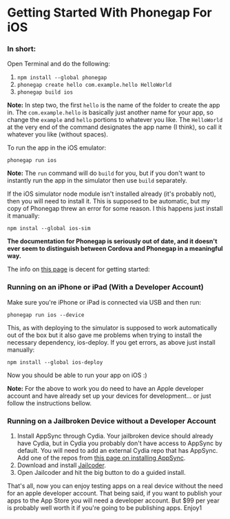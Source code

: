 # Getting Started With Phonegap For iOS

### In short: 

Open Terminal and do the following: 

1. `npm install --global phonegap`
2. `phonegap create hello com.example.hello HelloWorld`
3. `phonegap build ios`

**Note:** In step two, the first `hello` is the name of the folder to create the app in. The `com.example.hello` is basically just another name for your app, so change the `example` and `hello` portions to whatever you like. The `HelloWorld` at the very end of the command designates the app name (I think), so call it whatever you like (without spaces).

To run the app in the iOS emulator: 

    phonegap run ios

**Note:** The `run` command will do `build` for you, but if you don't want to instantly run the app in the simulator then use `build` separately.

If the iOS simulator node module isn't installed already (it's probably not), then you will need to install it. This is supposed to be automatic, but my copy of Phonegap threw an error for some reason. I this happens just install it manually: 

    npm instal --global ios-sim

**The documentation for Phonegap is seriously out of date, and it doesn't ever seem to distinguish between Cordova and Phonegap in a meaningful way.**

The info on [this page][more_docs] is decent for getting started:

[more_docs]: http://docs.phonegap.com/en/edge/guide_cli_index.md.html#The%20Command-Line%20Interface

### Running on an iPhone or iPad (With a Developer Account)

Make sure you're iPhone or iPad is connected via USB and then run: 

    phonegap run ios --device

This, as with deploying to the simulator is supposed to work automatically out of the box but it also gave me problems when trying to install the necessary dependency, ios-deploy. If you get errors, as above just install manually: 

    npm install --global ios-deploy

Now you should be able to run your app on iOS :)

**Note:** For the above to work you do need to have an Apple developer account and have already set up your devices for development... or just follow the instructions bellow.

### Running on a Jailbroken Device without a Developer Account

1. Install AppSync through Cydia. Your jailbroken device should already have Cydia, but in Cydia you probably don't have access to AppSync by default. You will need to add an external Cydia repo that has AppSync. Add one of the repos from [this page on installing AppSync][repos].
2. Download and install [Jailcoder][jailcoder].
3. Open Jailcoder and hit the big button to do a guided install.

That's all, now you can enjoy testing apps on a real device without the need for an apple developer account. That being said, if you want to publish your apps to the App Store you will need a developer account. But $99 per year is probably well worth it if you're going to be publishing apps. Enjoy1

[jailcoder]: http://oneiros.altervista.org/jailcoder/
[repos]: http://www.cydiasources.net/appsync-repo-source.html
